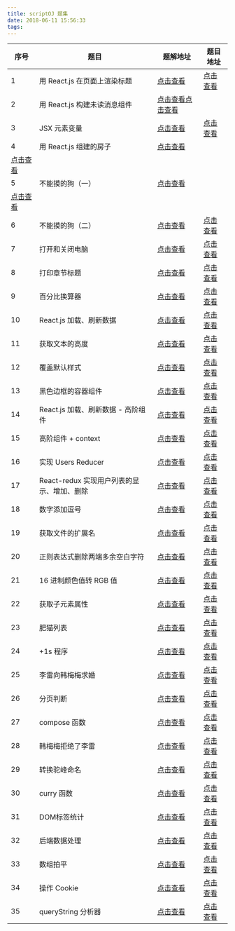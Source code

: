 ```yaml
---
title: scriptOJ 题集
date: 2018-06-11 15:56:33
tags:
---
```


|序号|题目|题解地址|题目地址|
|--|--|--|--|
|1|用 React.js 在页面上渲染标题|[点击查看](https://github.com/hemisu/scriptOJ/blob/master/1.js)|[点击查看](http://scriptoj.mangojuice.top/problems/1)|
|2|用 React.js 构建未读消息组件|[点击查看](https://github.com/hemisu/scriptOJ/blob/master/2.js)[点击查看](http://scriptoj.mangojuice.top/problems/2)|
|3|JSX 元素变量|[点击查看](https://github.com/hemisu/scriptOJ/blob/master/3.js)|[点击查看](http://scriptoj.mangojuice.top/problems/3)|
|4|用 React.js 组建的房子|[点击查看](https://github.com/hemisu/scriptOJ/blob/master/4.js)|
[点击查看](http://scriptoj.mangojuice.top/problems/4)|
|5|	不能摸的狗（一）|[点击查看](https://github.com/hemisu/scriptOJ/blob/master/5.js)|
[点击查看](http://scriptoj.mangojuice.top/problems/5)|
|6|	不能摸的狗（二）|[点击查看](https://github.com/hemisu/scriptOJ/blob/master/6.js)|[点击查看](http://scriptoj.mangojuice.top/problems/6)|
|7|打开和关闭电脑|[点击查看](https://github.com/hemisu/scriptOJ/blob/master/7.js)|[点击查看](http://scriptoj.mangojuice.top/problems/7)|
|8|打印章节标题|[点击查看](https://github.com/hemisu/scriptOJ/blob/master/8.js)|[点击查看](http://scriptoj.mangojuice.top/problems/8)|
|9|百分比换算器|[点击查看](https://github.com/hemisu/scriptOJ/blob/master/9.js)|[点击查看](http://scriptoj.mangojuice.top/problems/9)|
|10|React.js 加载、刷新数据|[点击查看](https://github.com/hemisu/scriptOJ/blob/master/10.js)|[点击查看](http://scriptoj.mangojuice.top/problems/10)|
|11|获取文本的高度|[点击查看](https://github.com/hemisu/scriptOJ/blob/master/11.js)|[点击查看](http://scriptoj.mangojuice.top/problems/11)|
|12|覆盖默认样式|[点击查看](https://github.com/hemisu/scriptOJ/blob/master/12.js)|[点击查看](http://scriptoj.mangojuice.top/problems/12)|
|13|黑色边框的容器组件|[点击查看](https://github.com/hemisu/scriptOJ/blob/master/13.js)|[点击查看](http://scriptoj.mangojuice.top/problems/13)|
|14|React.js 加载、刷新数据 - 高阶组件|[点击查看](https://github.com/hemisu/scriptOJ/blob/master/14.js)|[点击查看](http://scriptoj.mangojuice.top/problems/14)|
|15|高阶组件 + context|[点击查看](https://github.com/hemisu/scriptOJ/blob/master/15.js)|[点击查看](http://scriptoj.mangojuice.top/problems/15)|
|16|实现 Users Reducer|[点击查看](https://github.com/hemisu/scriptOJ/blob/master/16.js)|[点击查看](http://scriptoj.mangojuice.top/problems/16)|
|17|React-redux 实现用户列表的显示、增加、删除|[点击查看](https://github.com/hemisu/scriptOJ/blob/master/17.js)|[点击查看](http://scriptoj.mangojuice.top/problems/17)|
|18|数字添加逗号|[点击查看](https://github.com/hemisu/scriptOJ/blob/master/18.js)|[点击查看](http://scriptoj.mangojuice.top/problems/18)|
|19|获取文件的扩展名|[点击查看](https://github.com/hemisu/scriptOJ/blob/master/19.js)|[点击查看](http://scriptoj.mangojuice.top/problems/19)|
|20|正则表达式删除两端多余空白字符|[点击查看](https://github.com/hemisu/scriptOJ/blob/master/20.js)|[点击查看](http://scriptoj.mangojuice.top/problems/20)|
|21|16 进制颜色值转 RGB 值|[点击查看](https://github.com/hemisu/scriptOJ/blob/master/21.js)|[点击查看](http://scriptoj.mangojuice.top/problems/21)|
|22|获取子元素属性|[点击查看](https://github.com/hemisu/scriptOJ/blob/master/22.js)|[点击查看](http://scriptoj.mangojuice.top/problems/22)|
|23|肥猫列表|[点击查看](https://github.com/hemisu/scriptOJ/blob/master/23.js)|[点击查看](http://scriptoj.mangojuice.top/problems/23)|
|24|+1s 程序|[点击查看](https://github.com/hemisu/scriptOJ/blob/master/24.js)|[点击查看](http://scriptoj.mangojuice.top/problems/24)|
|25|李雷向韩梅梅求婚|[点击查看](https://github.com/hemisu/scriptOJ/blob/master/25.js)|[点击查看](http://scriptoj.mangojuice.top/problems/25)|
|26|分页判断|[点击查看](https://github.com/hemisu/scriptOJ/blob/master/26.js)|[点击查看](http://scriptoj.mangojuice.top/problems/26)|
|27|compose 函数|[点击查看](https://github.com/hemisu/scriptOJ/blob/master/27.js)|[点击查看](http://scriptoj.mangojuice.top/problems/27)|
|28|韩梅梅拒绝了李雷|[点击查看](https://github.com/hemisu/scriptOJ/blob/master/28.js)|[点击查看](http://scriptoj.mangojuice.top/problems/28)|
|29|转换驼峰命名|[点击查看](https://github.com/hemisu/scriptOJ/blob/master/29.js)|[点击查看](http://scriptoj.mangojuice.top/problems/29)|
|30|curry 函数|[点击查看](https://github.com/hemisu/scriptOJ/blob/master/30.js)|[点击查看](http://scriptoj.mangojuice.top/problems/30)|
|31|DOM标签统计|[点击查看](https://github.com/hemisu/scriptOJ/blob/master/31.js)|[点击查看](http://scriptoj.mangojuice.top/problems/31)|
|32|后端数据处理|[点击查看](https://github.com/hemisu/scriptOJ/blob/master/32.js)|[点击查看](http://scriptoj.mangojuice.top/problems/32)|
|33|数组拍平|[点击查看](https://github.com/hemisu/scriptOJ/blob/master/33.js)|[点击查看](http://scriptoj.mangojuice.top/problems/33)|
|34|操作 Cookie|[点击查看](https://github.com/hemisu/scriptOJ/blob/master/34.js)|[点击查看](http://scriptoj.mangojuice.top/problems/34)|
|35|queryString 分析器|[点击查看](https://github.com/hemisu/scriptOJ/blob/master/35.js)|[点击查看](http://scriptoj.mangojuice.top/problems/35)|